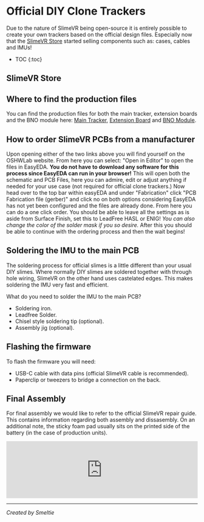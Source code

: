 # Official DIY Clone Trackers

Due to the nature of SlimeVR being open-source it is entirely possible to create your own trackers based on the official design files.
Especially now that the [SlimeVR Store](https://shop.slimevr.dev) started selling components such as: cases, cables and IMUs!

* TOC
{:toc}

## SlimeVR Store

## Where to find the production files
You can find the production files for both the main tracker, extension boards and the BNO module here: [Main Tracker](https://oshwlab.com/slimevr/slimevr-main-board), [Extension Board](https://oshwlab.com/eirenliel/slimevr-diy-tracker-extension) and [BNO Module](https://oshwlab.com/eirenliel/bno085-module).

## How to order SlimeVR PCBs from a manufacturer
Upon opening either of the two links above you will find yourself on the OSHWLab website. From here you can select: "Open in Editor" to open the files in EasyEDA.
**You do not have to download any software for this process since EasyEDA can run in your browser!**
This will open both the schematic and PCB Files, here you can admire, edit or adjust anything if needed for your use case (not required for official clone trackers.)
Now head over to the top bar within easyEDA and under "Fabrication" click "PCB Fabrication file (gerber)" and click no on both options considering EasyEDA has not yet been configured and the files are already done.
From here you can do a one click order.
You should be able to leave all the settings as is aside from Surface Finish, set this to LeadFree HASL or ENIG!
*You can also change the color of the solder mask if you so desire.*
After this you should be able to continue with the ordering process and then the wait begins!

## Soldering the IMU to the main PCB
The soldering process for official slimes is a little different than your usual DIY slimes. Where normally DIY slimes are soldered together with through hole wiring, SlimeVR on the other hand uses castelated edges. This makes soldering the IMU very fast and efficient.

What do you need to solder the IMU to the main PCB?
- Soldering iron.
- Leadfree Solder.
- Chisel style soldering tip (optional).
- Assembly jig (optional).

## Flashing the firmware
To flash the firmware you will need:
- USB-C cable with data pins (official SlimeVR cable is recommended).
- Paperclip or tweezers to bridge a connection on the back.

## Final Assembly  
For final assembly we would like to refer to the official SlimeVR repair guide. This contains information regarding both assembly and dissasembly. On an additional note, the sticky foam pad usually sits on the printed side of the battery (in the case of production units).
<div class="video-container">
<iframe width="100%" height="auto" src="https://www.youtube.com/embed/OxOgkBMEzME?si=jFoO5UXZPsxHKFEr" title="YouTube video player" frameborder="0" allow="accelerometer; autoplay muted; clipboard-write; encrypted-media; gyroscope; picture-in-picture" allowfullscreen></iframe>
</div>
</details>

---
*Created by Smeltie*